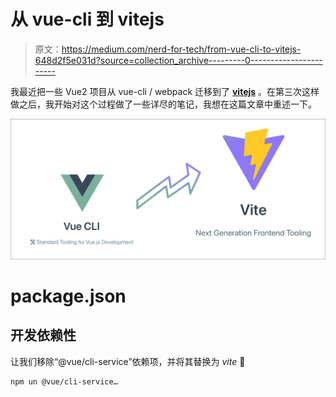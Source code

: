 # 从 vue-cli 到 vitejs

> 原文：<https://medium.com/nerd-for-tech/from-vue-cli-to-vitejs-648d2f5e031d?source=collection_archive---------0----------------------->

我最近把一些 Vue2 项目从 vue-cli / webpack 迁移到了 [**vitejs**](https://github.com/vitejs/vite) 。在第三次这样做之后，我开始对这个过程做了一些详尽的笔记，我想在这篇文章中重述一下。

![](img/82f77e648bc0fb84aa7f29dcfb1659f4.png)

# package.json

## 开发依赖性

让我们移除“@vue/cli-service”依赖项，并将其替换为 *vite* 🚀

```
npm un @vue/cli-service…
```